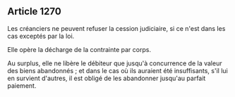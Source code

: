 Article 1270
----
Les créanciers ne peuvent refuser la cession judiciaire, si ce n'est dans les
cas exceptés par la loi.

Elle opère la décharge de la contrainte par corps.

Au surplus, elle ne libère le débiteur que jusqu'à concurrence de la valeur des
biens abandonnés ; et dans le cas où ils auraient été insuffisants, s'il lui en
survient d'autres, il est obligé de les abandonner jusqu'au parfait paiement.
